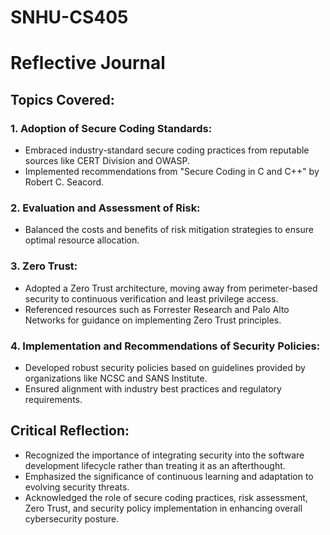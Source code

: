# SNHU-CS405
# Reflective Journal

## Topics Covered:

### 1. Adoption of Secure Coding Standards:
   - Embraced industry-standard secure coding practices from reputable sources like CERT Division and OWASP.
   - Implemented recommendations from "Secure Coding in C and C++" by Robert C. Seacord.

### 2. Evaluation and Assessment of Risk:
   - Balanced the costs and benefits of risk mitigation strategies to ensure optimal resource allocation.

### 3. Zero Trust:
   - Adopted a Zero Trust architecture, moving away from perimeter-based security to continuous verification and least privilege access.
   - Referenced resources such as Forrester Research and Palo Alto Networks for guidance on implementing Zero Trust principles.

### 4. Implementation and Recommendations of Security Policies:
   - Developed robust security policies based on guidelines provided by organizations like NCSC and SANS Institute.
   - Ensured alignment with industry best practices and regulatory requirements.

## Critical Reflection:
   - Recognized the importance of integrating security into the software development lifecycle rather than treating it as an afterthought.
   - Emphasized the significance of continuous learning and adaptation to evolving security threats.
   - Acknowledged the role of secure coding practices, risk assessment, Zero Trust, and security policy implementation in enhancing overall cybersecurity posture.

